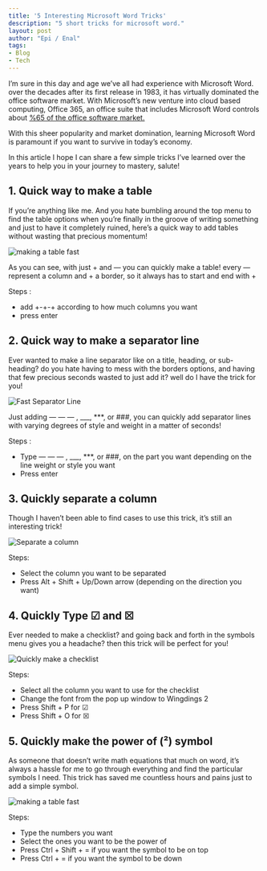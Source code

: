```yaml
---
title: '5 Interesting Microsoft Word Tricks'
description: "5 short tricks for microsoft word."
layout: post
author: "Epi / Enal"
tags:
- Blog
- Tech
---
```


I’m sure in this day and age we’ve all had experience with Microsoft Word. over the decades after its first release in 1983, it has virtually dominated the office software market. With Microsoft’s new venture into cloud based computing, Office 365, an office suite that includes Microsoft Word controls about [%65 of the office software market.](https://www.tmcnet.com/topics/articles/2018/11/26/440392-enduring-popularity-microsoft-word.htm)

With this sheer popularity and market domination, learning Microsoft Word is paramount if you want to survive in today’s economy.

In this article I hope I can share a few simple tricks I’ve learned over the years to help you in your journey to mastery, salute!

## 1. Quick way to make a table

If you’re anything like me. And you hate bumbling around the top menu to find the table options when you’re finally in the groove of writing something and just to have it completely ruined, here’s a quick way to add tables without wasting that precious momentum!

![making a table fast]({{site.url}}/assets/images/posts/5-interesting-microsoft-tricks/example1.gif)

As you can see, with just + and — you can quickly make a table! every — represent a column and + a border, so it always has to start and end with +

Steps :

- add +-+-+ according to how much columns you want
- press enter

## 2. Quick way to make a separator line

Ever wanted to make a line separator like on a title, heading, or sub-heading? do you hate having to mess with the borders options, and having that few precious seconds wasted to just add it? well do I have the trick for you!

![Fast Separator Line]({{site.url}}/assets/images/posts/5-interesting-microsoft-tricks/example2.gif)

Just adding — — — , ___, ***, or ###, you can quickly add separator lines with varying degrees of style and weight in a matter of seconds!

Steps :

- Type — — — , ___, ***, or ###, on the part you want depending on the line weight or style you want
- Press enter

## 3. Quickly separate a column

Though I haven’t been able to find cases to use this trick, it’s still an interesting trick!

![Separate a column]({{site.url}}/assets/images/posts/5-interesting-microsoft-tricks/example3.gif)

Steps:

- Select the column you want to be separated
- Press Alt + Shift + Up/Down arrow (depending on the direction you want)

## 4. Quickly Type ☑ and ☒

Ever needed to make a checklist? and going back and forth in the symbols menu gives you a headache? then this trick will be perfect for you!

![Quickly make a checklist]({{site.url}}/assets/images/posts/5-interesting-microsoft-tricks/example4.gif)

Steps:

- Select all the column you want to use for the checklist
- Change the font from the pop up window to Wingdings 2
- Press Shift + P for ☑
- Press Shift + O for ☒

## 5. Quickly make the power of (²) symbol

As someone that doesn’t write math equations that much on word, it’s always a hassle for me to go through everything and find the particular symbols I need. This trick has saved me countless hours and pains just to add a simple symbol.

![making a table fast]({{site.url}}/assets/images/posts/5-interesting-microsoft-tricks/example5.gif)

Steps:

- Type the numbers you want
- Select the ones you want to be the power of
- Press Ctrl + Shift + = if you want the symbol to be on top
- Press Ctrl + = if you want the symbol to be down
